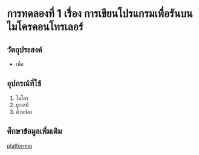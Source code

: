 # การทดลองที่ 1 เรื่อง การเขียนโปรแกรมเพื่อรันบนไมโครคอนโทรเลอร์
## วัตถุประสงค์
* เพื่อ
## อุปกรณ์ที่ใช้
1. ไมโคร
2. ยูเอสบี
3. ตัวแปลง
## ศึกษาข้อมูลเพิ่มเติม
[platformio](https://docs.platformio.org/en/latest/boards/espressif8266/esp01.html)
